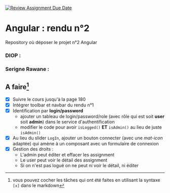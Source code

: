 [![Review Assignment Due Date](https://classroom.github.com/assets/deadline-readme-button-24ddc0f5d75046c5622901739e7c5dd533143b0c8e959d652212380cedb1ea36.svg)](https://classroom.github.com/a/6epMQcoo)
# Angular : rendu n°2
Repository où déposer le projet n°2 Angular

### DIOP :

### Serigne Rawane : 

## A faire[^3]
- [x] Suivre le cours jusqu'à la page 180
- [x] Intégrer toolbar et navbar du rendu n°1
- [x] Identification par **login/password**
  - ajouter un tableau de login/password/role (avec rôle qui est soit **user** soit **admin**) dans le service d'authentification
  - modifier le code pour avoir `isLogged()` **ET** `isAdmin()` au lieu de juste `isAdmin()`
- [x] Au lieu du slider `LogIn`, ajouter un bouton connecter (avec une *mat-icon* adaptée) qui amène à un composant avec un formulaire de connexion
- [x] Gestion des droits :
  - L'admin peut éditer et effacer les assignment
  - Le user peut voir le détail des assignment
  - Si on n'est pas logué on ne peut ni voir le détail, ni éditer


[^1]: à remplir
[^2]: à remplir
[^3]: vous pouvez cocher les tâches qui ont été faites en utilisant la syntaxe `[x]` dans le markdown
